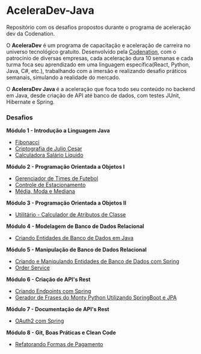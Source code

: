 # AceleraDev-Java
Repositório com os desafios propostos durante o programa de aceleração dev da Codenation.

O <strong> AceleraDev</strong> é um programa de capacitação e aceleração de carreira no universo 
tecnológico gratuito. Desenvolvido pela <a href="https://www.codenation.dev/">Codenation</a>, com 
o patrocínio de diversas empresas, cada aceleração dura 10 semanas e cada turma foca seu aprendizado
em uma linguagem específica(React, Python, Java, C#, etc.), trabalhando com a imersão e realizando 
desafio práticos semanais, simulando a realidade do mercado.

O <strong> AceleraDev Java </strong> é a aceleração que foca todo seu conteúdo no backend em Java, desde 
criação de API até banco de dados, com testes JUnit, Hibernate e Spring.

<h3>Desafios</h3>

<strong>Módulo 1 - Introdução a Linguagem Java</strong>

<ul>
	<li><a href="https://github.com/mariaclara31/Fibonacci">Fibonacci</a></li>
	<li><a href="https://github.com/mariaclara31/Criptografia-Julio-Cesar">Criptografia de Julio Cesar</a></li>
	<li><a href="https://github.com/mariaclara31/Calculadora-Salario-Liquido">Calculadora Salário Líquido</a></li>
</ul>

<strong>Módulo 2 - Programação Orientada a Objetos I</strong>

<ul>
	<li><a href="https://github.com/mariaclara31/Gerenciador-de-Time">Gerenciador de Times de Futebol</a></li>
	<li><a href="https://github.com/mariaclara31/Controle-de-Estacionamento">Controle de Estacionamento</a></li>
	<li><a href="https://github.com/mariaclara31/Media-Moda-e-Mediana">Média, Moda e Mediana</a></li>
</ul>
	
<strong>Módulo 3 - Programação Orientada a Objetos II</strong>
<ul>
	<li><a href="https://github.com/mariaclara31/Calculador-de-Classes">Utilitário - Calculador de Atributos de Classe</a></li>
</ul>

<strong>Módulo 4 - Modelagem de Banco de Dados Relacional</strong>
<ul>
	<li><a href="https://github.com/mariaclara31/ORM-Java">Criando Entidades de Banco de Dados em Java</a></li>
</ul>

<strong>Módulo 5 - Manipulação de Banco de Dados Relacional</strong>
<ul>
	<li><a href="https://github.com/mariaclara31/Manipulando-Entidades">Criando e Manipulando Entidades de Banco de Dados com Spring</a></li>
	<li><a href="https://github.com/mariaclara31/OrderService">Order Service</a></li>
</ul>

<strong>Módulo 6 - Criação de API's Rest</strong>
<ul>
	<li><a href="https://github.com/mariaclara31/SpringWeb">Criando Endpoints com Spring</a></li>
	<li><a href="https://github.com/mariaclara31/Gerador-de-frases-do-Monty-Python">Gerador de Frases do Monty Python Utilizando SpringBoot e JPA</a></li>
</ul>

<strong>Módulo 7 - Documentação de API's Rest  </strong>
<ul>
	<li><a href="https://github.com/mariaclara31/Java-OAuth2">OAuth2 com Spring</a></li>
</ul>

<strong>Módulo 8 - Git, Boas Práticas e Clean Code</strong>
<ul>
	<li><a href="https://github.com/mariaclara31/Refatorando-Formas-de-Pagamento">Refatorando Formas de Pagamento</a></li>
</ul>
